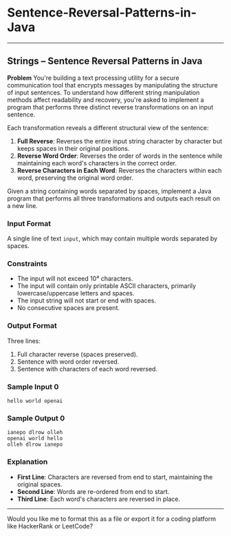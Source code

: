 # Sentence-Reversal-Patterns-in-Java
___

## Strings – Sentence Reversal Patterns in Java

**Problem**
You're building a text processing utility for a secure communication tool that encrypts messages by manipulating the structure of input sentences. To understand how different string manipulation methods affect readability and recovery, you're asked to implement a program that performs three distinct reverse transformations on an input sentence.

Each transformation reveals a different structural view of the sentence:

1. **Full Reverse**: Reverses the entire input string character by character but keeps spaces in their original positions.
2. **Reverse Word Order**: Reverses the order of words in the sentence while maintaining each word's characters in the correct order.
3. **Reverse Characters in Each Word**: Reverses the characters within each word, preserving the original word order.

Given a string containing words separated by spaces, implement a Java program that performs all three transformations and outputs each result on a new line.

### Input Format

A single line of text `input`, which may contain multiple words separated by spaces.

### Constraints

* The input will not exceed 10⁴ characters.
* The input will contain only printable ASCII characters, primarily lowercase/uppercase letters and spaces.
* The input string will not start or end with spaces.
* No consecutive spaces are present.

### Output Format

Three lines:

1. Full character reverse (spaces preserved).
2. Sentence with word order reversed.
3. Sentence with characters of each word reversed.

### Sample Input 0

```
hello world openai
```

### Sample Output 0

```
ianepo dlrow olleh  
openai world hello  
olleh dlrow ianepo  
```

### Explanation

* **First Line**: Characters are reversed from end to start, maintaining the original spaces.
* **Second Line**: Words are re-ordered from end to start.
* **Third Line**: Each word's characters are reversed in place.

---

Would you like me to format this as a file or export it for a coding platform like HackerRank or LeetCode?
